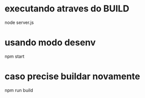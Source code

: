 # executando atraves do BUILD
node server.js

# usando modo desenv
npm start

# caso precise buildar novamente
npm run build